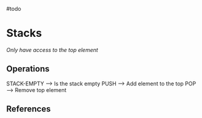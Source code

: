 #todo 

# Stacks
*Only have access to the top element*

## Operations
STACK-EMPTY --> Is the stack empty
PUSH --> Add element to the top
POP --> Remove top element


## References